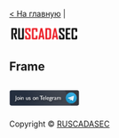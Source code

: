[< На главную](http://ruscadasec.ru) | 

[<img height="25%" width="25%" src="../ruscadasec_text.png">](http://ruscadasec.ru)

## Frame

[<img height="25%" width="25%" src="../TG_EN_2.png">](https://t.me/RUSCADASEC)
---
Copyright © [RUSCADASEC](http://ruscadasec.ru)
